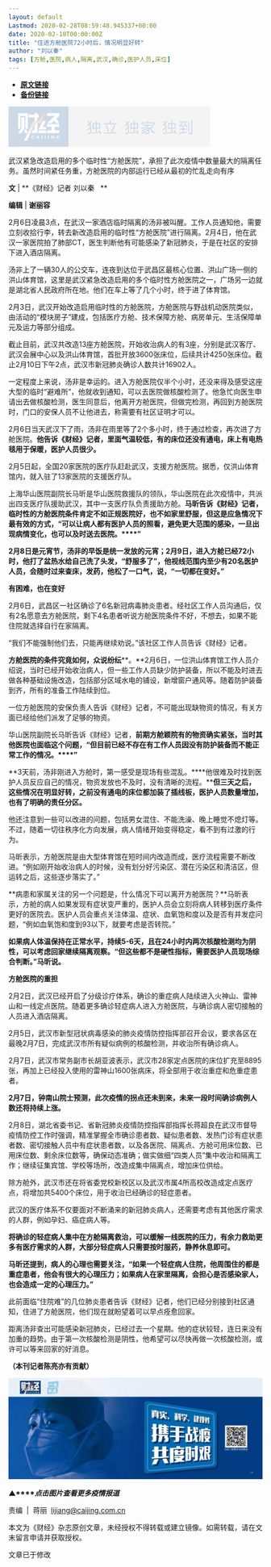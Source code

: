 ```yaml
---
layout: default
Lastmod: 2020-02-28T08:59:48.945337+00:00
date: 2020-02-10T00:00:00Z
title: "住进方舱医院72小时后，情况明显好转"
author: "刘以秦"
tags: [方舱,医院,病人,隔离,武汉,确诊,医护人员,床位]
---
```


* [**原文链接**](http://mp.weixin.qq.com/s?__biz=MjM5NDU5NTM4MQ==&mid=2653353925&idx=4&sn=7e26f725d64b25bd9c2abbcc6e428b30&chksm=bd57009f8a2089896260a228d68c381ebbf6f833124431f8e4c5554ae524c1bbbc974d099ca0#rd)
* [**备份链接**](http://archive.today/iJJY3)


![](/images/post/77e6cfb5c7ef66e00d9bd04f74961594.jpg)

  

武汉紧急改造启用的多个临时性“方舱医院”，承担了此次疫情中数量最大的隔离任务。虽然时间紧任务重，方舱医院的内部运行已经从最初的忙乱走向有序

  

**文** | **《财经》记者 刘以秦   **

**编辑** | **谢丽容**

2月6日凌晨3点，在武汉一家酒店临时隔离的汤非被叫醒。工作人员通知他，需要立刻收拾行李，转去新改造启用的临时性“方舱医院”进行隔离。2月4日，他在武汉一家医院拍了肺部CT，医生判断他有可能感染了新冠肺炎，于是在社区的安排下进入酒店隔离。

汤非上了一辆30人的公交车，连夜到达位于武昌区最核心位置、洪山广场一侧的洪山体育馆，这里是武汉紧急改造启用的多个临时性方舱医院之一，广场另一边就是湖北省人民政府所在地。他们在车上等了几个小时，终于进了体育馆。

2月3日，武汉开始改造启用临时性的方舱医院，方舱医院与野战机动医院类似，由活动的“模块房子”建成，包括医疗方舱、技术保障方舱、病房单元、生活保障单元及运力等部分组成。

截止目前，武汉共改造13座方舱医院，开始收治病人的有3座，分别是武汉客厅、武汉会展中心以及洪山体育馆，首批开放3600张床位，后续共计4250张床位。截止2月10日下午2点，武汉市新冠肺炎确诊人数共计16902人。

一定程度上来说，汤非是幸运的。进入方舱医院仅半个小时，还没来得及感受这座大型的临时“避难所”，他就收到通知，可以去医院做核酸检测了。他急忙向医生申请出去做核酸检测，医生同意后，他离开方舱医院，但做完检测，再回到方舱医院时，门口的安保人员不让他进去，称需要有社区证明才可以。

2月6日当天武汉下了雨，汤非在雨里等了2个多小时，终于通过检查，再次进了方舱医院。**他告诉《财经》记者，里面气温较低，有的床位还没有通电，床上有电热毯用于保暖，医护人员很少。**

2月5日起，全国20家医院的医疗队赶赴武汉，支援方舱医院。据悉，仅洪山体育馆内，就入驻了13家医院的支援医疗队。

上海华山医院副院长马昕是华山医院救援队的领队，华山医院在此次疫情中，共派出四支医疗队援助武汉，其中一支医疗队负责援助方舱。**马昕告诉《财经》记者，临时性的方舱医院条件肯定不如正规医院好，也不如家里舒服，但这是应急情况下最有效的方式，“可以让病人都有医护人员的照看，避免更大范围的感染，一旦出现病情变化，也可以及时送去医院。****”**

**2月8日是元宵节，汤非的早饭是统一发放的元宵；****2月9日，进入方舱已经72小时，他打了盆热水给自己洗了头发，“舒服多了”，他视线范围内至少有20名医护人员，会随时过来查床，发药，他松了一口气，说，“一切都在变好。****”**

  

**有困难，也在变好**

  

2月6日，武昌区一社区确诊了6名新冠病毒肺炎患者。经社区工作人员沟通后，仅有2名愿意去方舱医院，剩下4名患者听说方舱医院条件不好，不想去，如果不能住院就选择自行在家隔离。

“我们不能强制他们去，只能再继续劝说。”该社区工作人员告诉《财经》记者。

**方舱医院的条件究竟如何，众说纷纭****。**2月6日，一位洪山体育馆工作人员介绍说，当时已经开始收治病人，但一些工作人员缺少防护装备，所以不能及时进去做各种基础设施改造，包括部分区域水电的铺设，新增窗户通风等。随着防护装备到齐，所有的准备工作陆续到位。

一位方舱医院的安保负责人告诉《财经》记者，不可能出现缺物资的情况，有关方面已经给他们派发了足够的物资。

华山医院副院长马昕告诉《财经》记者，**前期方舱颖院有的物资确实紧张，当时其他医院也面临这个问题，“但目前已经不存在有工作人员因没有防护装备而不能正常工作的情况。****”**

**3天前，汤非刚进入方舱时，第一感受是现场有些混乱。****他很难及时找到医护人员反应自己的情况，物资发放也不及时，没有清晰的流程。****但三天之后，这些情况在明显好转，之前没有通电的床位都加装了插线板，医护人员数量增加，也有了明确的责任分区。**

他还注意到一些可以改进的问题，包括男女混住、不能洗澡、晚上睡觉不熄灯等。不过，随着一切往秩序化方向发展，病人情绪开始变得稳定，看不到有过激的行为。

马昕表示，方舱医院是由大型体育馆在短时间内改造而成，医疗流程需要不断改进。“例如刚开始收治病人的时候，没有划分好污染区、潜在污染区和清洁区，但运转之后，这些逐步落实了。”

**病患和家属关注的另一个问题是，什么情况下可以离开方舱医院？**马昕表示，方舱的病人如果发现有症状变严重的，医护人员会立刻将病人转移到医疗条件更好的医院去。医护人员会重点关注体温、症状、血氧饱和度以及是否有并发症问题，“例如血氧饱和度到93以下，就要考虑是否转院。”

**如果病人体温保持在正常水平，持续5-6天，且在24小时内两次核酸检测均为阴性，可以考虑回家继续隔离观察。****“但这些都不是硬性指标，需要医护人员现场综合判断。****”马昕说。**

  

**方舱医院的重担**

  

2月2日，武汉已经开启了分级诊疗体系，确诊的重症病人陆续进入火神山、雷神山和一线定点医院。随着更多确诊轻症病人进入方舱医院，与确诊病人密切接触的人员进入酒店隔离。

2月5日，武汉市新型冠状病毒感染的肺炎疫情防控指挥部召开会议，要求各区在最晚2月7日，完成武汉市所有疑似病例的核酸检测，并收治所有确诊病人。

2月7日，武汉市常务副市长胡亚波表示，武汉市28家定点医院的床位扩充至8895张，再加上已经投入使用的雷神山1600张病床，将全部用于收治重症和危重症患者。

**2月7日，钟南山院士预测，此次疫情的拐点还未到来，未来一段时间确诊病例人数还将持续上涨。**

2月8日，湖北省委书记、省新冠肺炎疫情防控指挥部指挥长蒋超良在武汉市督导疫情防控工作时强调，精准掌握全市确诊患者数、疑似患者数、发热门诊有症状患者数、密切接触人员中有症状患者数，以及各医院、隔离点、方舱可用床位数、已用床位数、剩余床位数等，确保动态准确；做实做细“四类人员”集中收治和隔离工作；继续征集宾馆、学校等场所，改造成集中隔离点，增加床位供给。

除方舱外，武汉市还在将省委党校新校区以及武汉市属4所高校改造成定点医疗点，将增加共5400个床位，用于收治已经确诊的轻症患者。

武汉的医疗体系不仅要面对不断涌来的新冠肺炎病人，还需要考虑有其他医疗需求的人群，例如孕妇、癌症病人等。

**将确诊的轻症病人集中在方舱隔离救治，可以缓解一线医院的压力，有余力救助更多有医疗需求的人群，大部分轻症病人只需要按时服药，静养休息即可。**

**马昕还提到，病人的心理也需要关注，“如果一个轻症病人住院，他周围住的都是重症患者，他会有很大的心理压力；****如果病人在家里隔离，会担心是否感染家人，也会造成一定的心理压力。****”**

此前面临“住院难”的几位肺炎患者告诉《财经》记者，他们已经分别接到社区通知，住进了方舱医院，他们现在就盼望着可以早点痊愈回家。

距离汤非查出可能感染新冠肺炎，已经过去一个星期。他的症状较轻，连日来没有加重的趋势。由于第一次核酸检测是阴性，他希望可以尽快再做一次核酸检测，或许可以等来回家的好消息。

  

**（**本刊记者陈亮亦有贡献**）**

  

[![](/images/post/4d24a5670c9a87791ea8b757d030c0d3.jpg)](https://mp.weixin.qq.com/mp/homepage?__biz=MjM5NDU5NTM4MQ==&hid=29&sn=21c0f34c737748fe3b2c372bb40ae622)

**▲****_点击图片查看更多疫情报道_**

  

  

责编  |  蒋丽  lijiang@caijing.com.cn

本文为《财经》杂志原创文章，未经授权不得转载或建立镜像。如需转载，请在文末留言申请并获取授权。

文章已于修改

